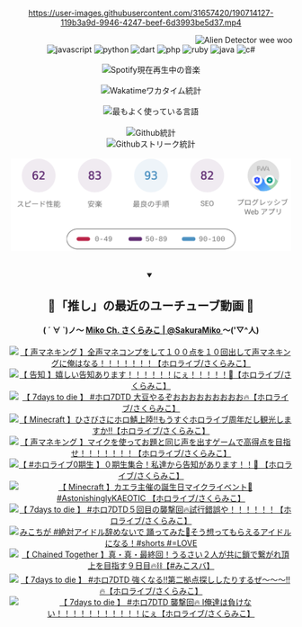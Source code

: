 <!-- START: HERO IMAGE GIF ////////// ////////// ////////// -->
<!-- <img src="@/../assets/img/gaming/ghost-of-tsushima.gif" width="100%"  alt="nellyXinwei's Hero Gif Image"/> -->
<!-- END: HERO IMAGE GIF ////////// ////////// ////////// -->

<div align="center" >  
  
<!-- START:ワンピース 第1015話「ルフィはRED ROCを使う」 -->
<https://user-images.githubusercontent.com/31657420/190714127-119b3a9d-9946-4247-beef-6d3993be5d37.mp4>
<!-- END:ワンピース 第1015話「ルフィはRED ROCを使う」 -->

<!-- START:VISITOR COUNTER -->
<div width="100%" align="right">
<img src="https://komarev.com/ghpvc/?username=nellyXinwei&label=🛸&color=grey&style=for-the-badge&labelcolor=ffffff" alt="Alien Detector wee woo"/>
</div>
<!-- END:VISITOR COUNTER -->

<!-- START: PROGRAMMING LANGUAGES -->
<!-- 色彩 Color Scheme:
#961E3A, #8A0D42, #5A0640, #4F265E, #2B355A, #3E759B, #CC4246,
#BB2649, #AD1052, #700750, #633075, #364270, #4E92C2, #FF5357
Sauce: https://www.webcreatorbox.com/inspiration/pantone-2023
-->

<img src="https://img.shields.io/badge/javascript%20-%23BB2649.svg?&style=for-the-badge&logo=javascript&logoColor=white&labelColor=961E3A" alt="javascript"/>
<img src="https://img.shields.io/badge/python%20-%23AD1052.svg?&style=for-the-badge&logo=python&logoColor=white&labelColor=8A0D42" alt="python" />
<img src="https://img.shields.io/badge/dart%20-%23700750.svg?&style=for-the-badge&logo=dart&logoColor=white&labelColor=5A0640" alt="dart"/>
<img src="https://img.shields.io/badge/php%20-%23633075.svg?&style=for-the-badge&logo=php&logoColor=white&labelColor=4F265E" alt="php"/>
<img src="https://img.shields.io/badge/ruby%20-%23364270.svg?&style=for-the-badge&logo=ruby&logoColor=white&labelColor=2B355A" alt="ruby"/>
<img src="https://img.shields.io/badge/java%20-%234E92C2.svg?&style=for-the-badge&logo=openjdk&logoColor=white&labelColor=3E759B" alt="java"/>
<img src="https://img.shields.io/badge/c%23-%23FF5357.svg?style=for-the-badge&logo=c-sharp&logoColor=white&labelColor=CC4246" alt="c#"/>  
<!-- END: PROGRAMMING LANGUAGES -->

<br>
<br>

<!-- START: MUSIC STATUS -->
  <!-- <a href="https://newojima-gsrs-20220114.vercel.app/api/now-playing?open">
    <img src="https://newojima-gsrs-20220114.vercel.app/api/now-playing" alt="Spotify現在再生中の音楽">
  </a> -->
  <img src="https://newojima-grss-20230114.vercel.app/api/spotify?border_color=transparent" alt="Spotify現在再生中の音楽" width="280px">
<!-- END: MUSIC STATUS -->

<br>
<br>

<!-- START: GITHUB STATUS -->
<!-- 色彩 Color Scheme:  #BB2649, #AD1052, #700750, #633075 -->
<img align="center" src="https://newojima-grs-20230109.vercel.app/api/wakatime?username=newojima&layout=compact&langs_count=10&locale=ja&hide_title=false&title_color=fff&hide_border=true&text_color=fff&bg_color=BB2649,BB2649,633075,633075&hide=other,css,html,bash,xml,git%20config,makefile,properties,yaml,markdown,text,json,jsx" alt="Wakatimeワカタイム統計" width="500px"/>

<br>
<br>

<!-- 色彩 Color Scheme:  #633075, #364270, #4E92C2 -->
  <img align="center" src="https://newojima-grs-20230109.vercel.app/api/top-langs?username=newojima&layout=compact&text_color=fff&icon_color=fff&hide_border=true&&locale=ja&hide_title=false&title_color=fff&include_all_commits=true&card_width=445&langs_count=11&hide=c%23,powershell,shaderlab,hlsl,makefile,jupyter%20notebook,python,html,css,shell,batchfile,less,liquid,hack,scss&bg_color=4F265E,633075,4E92C2" alt="最もよく使っている言語" width="500px"/>

<br>
<br>

<!-- 色彩 Color Scheme:  #4E92C2, #FF5357 -->
  <img align="center" src="https://newojima-grs-20230109.vercel.app/api?username=newojima&rank_icon=github&show_icons=true&&locale=ja&title_color=fff&text_color=fff&icon_color=fff&hide_border=true&hide_title=false&count_private=true&include_all_commits=true&card_width=495&disable_animations=true&bg_color=4E92C2,4E92C2,FF5357" alt="Github統計" width="500px"/>

<br>

<img align="center" src="https://streak-stats.demolab.com?user=newojima&theme=dark&hide_border=true&locale=ja&ring=BB2649&stroke=222222&background=151515&sideLabels=BB2649&currStreakLabel=ffffff&border=BB2649&fire=FF5357&currStreakNum=ffffff&sideNums=FF5357&dates=ffffff" alt="Githubストリーク統計" width="500px"/>

<br>
<br>

  <img align="center" width="500px" src="@/../assets/img/page-insights.svg" alt="Githubページの洞察"/>
  
</div>
<!-- END: GITHUB STATUS -->

<br>
<br>

<div align="center">
<details open>
  <summary>

  </summary>

  <h2 align="center">🌸「推し」の最近のユーチューブ動画 🌸</h2>
  <h4>
  ( ´ ∀ `)ノ～ 
  <a href="https://www.youtube.com/@SakuraMiko">Miko Ch. さくらみこ | @SakuraMiko
  </a>
   ～('▽^人)
  </h4>

  <!-- BEGIN YOUTUBE-CARDS -->
<a href="https://www.youtube.com/watch?v=zMgUZNo3B84"><img src="https://ytcards.demolab.com/?id=zMgUZNo3B84&title=%E3%80%90+%E5%A3%B0%E3%83%9E%E3%83%8D%E3%82%AD%E3%83%B3%E3%82%B0+%E3%80%91%E5%85%A8%E5%A3%B0%E3%83%9E%E3%83%8D%E3%82%B3%E3%83%B3%E3%83%97%E3%82%92%E3%81%97%E3%81%A6%EF%BC%91%EF%BC%90%EF%BC%90%E7%82%B9%E3%82%92%EF%BC%91%EF%BC%90%E5%9B%9E%E5%87%BA%E3%81%97%E3%81%A6%E5%A3%B0%E3%83%9E%E3%83%8D%E3%82%AD%E3%83%B3%E3%82%B0%E3%81%AB%E4%BF%BA%E3%81%AF%E3%81%AA%E3%82%8B%EF%BC%81%EF%BC%81%EF%BC%81%EF%BC%81%EF%BC%81%EF%BC%81%EF%BC%81%E3%80%90%E3%83%9B%E3%83%AD%E3%83%A9%E3%82%A4%E3%83%96%2F%E3%81%95%E3%81%8F%E3%82%89%E3%81%BF%E3%81%93%E3%80%91&lang=ja&timestamp=1725462354&background_color=%230d1117&title_color=%23ffffff&stats_color=%23dedede&max_title_lines=1&width=187&border_radius=5&duration=10151" alt="【 声マネキング 】全声マネコンプをして１００点を１０回出して声マネキングに俺はなる！！！！！！！【ホロライブ/さくらみこ】" title="【 声マネキング 】全声マネコンプをして１００点を１０回出して声マネキングに俺はなる！！！！！！！【ホロライブ/さくらみこ】"></a>
<a href="https://www.youtube.com/watch?v=GJgRL_FRxVI"><img src="https://ytcards.demolab.com/?id=GJgRL_FRxVI&title=%E3%80%90+%E5%91%8A%E7%9F%A5+%E3%80%91%E5%AC%89%E3%81%97%E3%81%84%E5%91%8A%E7%9F%A5%E3%81%82%E3%82%8A%E3%81%BE%E3%81%99%EF%BC%81%EF%BC%81%EF%BC%81%EF%BC%81%EF%BC%81%EF%BC%81%E3%81%AB%E3%81%87%EF%BC%81%EF%BC%81%EF%BC%81%EF%BC%81%EF%BC%81%F0%9F%8C%B8%E3%80%90%E3%83%9B%E3%83%AD%E3%83%A9%E3%82%A4%E3%83%96%2F%E3%81%95%E3%81%8F%E3%82%89%E3%81%BF%E3%81%93%E3%80%91&lang=ja&timestamp=1725451759&background_color=%230d1117&title_color=%23ffffff&stats_color=%23dedede&max_title_lines=1&width=187&border_radius=5&duration=3623" alt="【 告知 】嬉しい告知あります！！！！！！にぇ！！！！！🌸【ホロライブ/さくらみこ】" title="【 告知 】嬉しい告知あります！！！！！！にぇ！！！！！🌸【ホロライブ/さくらみこ】"></a>
<a href="https://www.youtube.com/watch?v=1DGHW6ER5uU"><img src="https://ytcards.demolab.com/?id=1DGHW6ER5uU&title=%E3%80%90+7days+to+die+%E3%80%91+%23%E3%83%9B%E3%83%AD7DTD+%E5%A4%A7%E8%B1%86%E3%82%84%E3%82%8B%E3%81%9E%E3%81%8A%E3%81%8A%E3%81%8A%E3%81%8A%E3%81%8A%E3%81%8A%E3%81%8A%E3%81%8A%E3%81%8A%F0%9F%94%A5%E3%80%90%E3%83%9B%E3%83%AD%E3%83%A9%E3%82%A4%E3%83%96%2F%E3%81%95%E3%81%8F%E3%82%89%E3%81%BF%E3%81%93%E3%80%91&lang=ja&timestamp=1725372666&background_color=%230d1117&title_color=%23ffffff&stats_color=%23dedede&max_title_lines=1&width=187&border_radius=5&duration=5032" alt="【 7days to die 】 #ホロ7DTD 大豆やるぞおおおおおおおおお🔥【ホロライブ/さくらみこ】" title="【 7days to die 】 #ホロ7DTD 大豆やるぞおおおおおおおおお🔥【ホロライブ/さくらみこ】"></a>
<a href="https://www.youtube.com/watch?v=aKEcCmymrd4"><img src="https://ytcards.demolab.com/?id=aKEcCmymrd4&title=%E3%80%90+Minecraft+%E3%80%91%E3%81%B2%E3%81%95%E3%81%B3%E3%81%95%E3%81%AB%E3%83%9B%E3%83%AD%E9%AF%96%E4%B8%8A%E9%99%B8%E2%80%BC%E3%82%82%E3%81%86%E3%81%99%E3%81%90%E3%83%9B%E3%83%AD%E3%83%A9%E3%82%A4%E3%83%96%E5%91%A8%E5%B9%B4%E3%81%A0%E3%81%97%E8%A6%B3%E5%85%89%E3%81%97%E3%81%BE%E3%81%99%E3%81%8B%E2%80%BC%E3%80%90%E3%83%9B%E3%83%AD%E3%83%A9%E3%82%A4%E3%83%96%2F%E3%81%95%E3%81%8F%E3%82%89%E3%81%BF%E3%81%93%E3%80%91&lang=ja&timestamp=1725294124&background_color=%230d1117&title_color=%23ffffff&stats_color=%23dedede&max_title_lines=1&width=187&border_radius=5&duration=13476" alt="【 Minecraft 】ひさびさにホロ鯖上陸‼もうすぐホロライブ周年だし観光しますか‼【ホロライブ/さくらみこ】" title="【 Minecraft 】ひさびさにホロ鯖上陸‼もうすぐホロライブ周年だし観光しますか‼【ホロライブ/さくらみこ】"></a>
<a href="https://www.youtube.com/watch?v=1zB1f7cm5G4"><img src="https://ytcards.demolab.com/?id=1zB1f7cm5G4&title=%E3%80%90+%E5%A3%B0%E3%83%9E%E3%83%8D%E3%82%AD%E3%83%B3%E3%82%B0+%E3%80%91%E3%83%9E%E3%82%A4%E3%82%AF%E3%82%92%E4%BD%BF%E3%81%A3%E3%81%A6%E3%81%8A%E9%A1%8C%E3%81%A8%E5%90%8C%E3%81%98%E5%A3%B0%E3%82%92%E5%87%BA%E3%81%99%E3%82%B2%E3%83%BC%E3%83%A0%E3%81%A7%E9%AB%98%E5%BE%97%E7%82%B9%E3%82%92%E7%9B%AE%E6%8C%87%E3%81%9B%EF%BC%81%EF%BC%81%EF%BC%81%EF%BC%81%EF%BC%81%EF%BC%81%EF%BC%81%E3%80%90%E3%83%9B%E3%83%AD%E3%83%A9%E3%82%A4%E3%83%96%2F%E3%81%95%E3%81%8F%E3%82%89%E3%81%BF%E3%81%93%E3%80%91&lang=ja&timestamp=1725279993&background_color=%230d1117&title_color=%23ffffff&stats_color=%23dedede&max_title_lines=1&width=187&border_radius=5&duration=4783" alt="【 声マネキング 】マイクを使ってお題と同じ声を出すゲームで高得点を目指せ！！！！！！！【ホロライブ/さくらみこ】" title="【 声マネキング 】マイクを使ってお題と同じ声を出すゲームで高得点を目指せ！！！！！！！【ホロライブ/さくらみこ】"></a>
<a href="https://www.youtube.com/watch?v=xVb88cpbAKU"><img src="https://ytcards.demolab.com/?id=xVb88cpbAKU&title=%E3%80%90+%23%E3%83%9B%E3%83%AD%E3%83%A9%E3%82%A4%E3%83%960%E6%9C%9F%E7%94%9F+%E3%80%91%EF%BC%90%E6%9C%9F%E7%94%9F%E9%9B%86%E5%90%88%EF%BC%81%E7%A7%81%E9%81%94%E3%81%8B%E3%82%89%E5%91%8A%E7%9F%A5%E3%81%8C%E3%81%82%E3%82%8A%E3%81%BE%E3%81%99%EF%BC%81%EF%BC%81%F0%9F%92%8E+%E3%80%90%E3%83%9B%E3%83%AD%E3%83%A9%E3%82%A4%E3%83%96%2F%E3%81%95%E3%81%8F%E3%82%89%E3%81%BF%E3%81%93%E3%80%91&lang=ja&timestamp=1725198161&background_color=%230d1117&title_color=%23ffffff&stats_color=%23dedede&max_title_lines=1&width=187&border_radius=5&duration=5622" alt="【 #ホロライブ0期生 】０期生集合！私達から告知があります！！💎 【ホロライブ/さくらみこ】" title="【 #ホロライブ0期生 】０期生集合！私達から告知があります！！💎 【ホロライブ/さくらみこ】"></a>
<a href="https://www.youtube.com/watch?v=H_ZLE5jAWt8"><img src="https://ytcards.demolab.com/?id=H_ZLE5jAWt8&title=%E3%80%90+Minecraft+%E3%80%91%E3%82%AB%E3%82%A8%E3%83%A9%E4%B8%BB%E5%82%AC%E3%81%AE%E8%AA%95%E7%94%9F%E6%97%A5%E3%83%9E%E3%82%A4%E3%82%AF%E3%83%A9%E3%82%A4%E3%83%99%E3%83%B3%E3%83%88%F0%9F%8E%89+%23AstonishinglyKAEOTIC+%E3%80%90%E3%83%9B%E3%83%AD%E3%83%A9%E3%82%A4%E3%83%96%2F%E3%81%95%E3%81%8F%E3%82%89%E3%81%BF%E3%81%93%E3%80%91&lang=ja&timestamp=1724999201&background_color=%230d1117&title_color=%23ffffff&stats_color=%23dedede&max_title_lines=1&width=187&border_radius=5&duration=11531" alt="【 Minecraft 】カエラ主催の誕生日マイクライベント🎉 #AstonishinglyKAEOTIC 【ホロライブ/さくらみこ】" title="【 Minecraft 】カエラ主催の誕生日マイクライベント🎉 #AstonishinglyKAEOTIC 【ホロライブ/さくらみこ】"></a>
<a href="https://www.youtube.com/watch?v=9gDCKan6pdg"><img src="https://ytcards.demolab.com/?id=9gDCKan6pdg&title=%E3%80%90+7days+to+die+%E3%80%91+%23%E3%83%9B%E3%83%AD7DTD%EF%BC%95%E5%9B%9E%E7%9B%AE%E3%81%AE%E8%A5%B2%E6%92%83%E5%9B%9E%F0%9F%94%A5%E8%A9%A6%E8%A1%8C%E9%8C%AF%E8%AA%A4%E3%82%84%EF%BC%81%EF%BC%81%EF%BC%81%EF%BC%81%EF%BC%81%EF%BC%81%E3%80%90%E3%83%9B%E3%83%AD%E3%83%A9%E3%82%A4%E3%83%96%2F%E3%81%95%E3%81%8F%E3%82%89%E3%81%BF%E3%81%93%E3%80%91&lang=ja&timestamp=1724945644&background_color=%230d1117&title_color=%23ffffff&stats_color=%23dedede&max_title_lines=1&width=187&border_radius=5&duration=11893" alt="【 7days to die 】 #ホロ7DTD５回目の襲撃回🔥試行錯誤や！！！！！！【ホロライブ/さくらみこ】" title="【 7days to die 】 #ホロ7DTD５回目の襲撃回🔥試行錯誤や！！！！！！【ホロライブ/さくらみこ】"></a>
<a href="https://www.youtube.com/watch?v=4XwLAXYEZWY"><img src="https://ytcards.demolab.com/?id=4XwLAXYEZWY&title=%E3%81%BF%E3%81%93%E3%81%A1%E3%81%8C+%23%E7%B5%B6%E5%AF%BE%E3%82%A2%E3%82%A4%E3%83%89%E3%83%AB%E8%BE%9E%E3%82%81%E3%81%AA%E3%81%84%E3%81%A7+%E8%B8%8A%E3%81%A3%E3%81%A6%E3%81%BF%E3%81%9F%F0%9F%A4%8D%E3%81%9D%E3%81%86%E6%83%B3%E3%81%A3%E3%81%A6%E3%82%82%E3%82%89%E3%81%88%E3%82%8B%E3%82%A2%E3%82%A4%E3%83%89%E3%83%AB%E3%81%AB%E3%81%AA%E3%82%8B%EF%BC%81%23shorts+%23%3DLOVE&lang=ja&timestamp=1724835603&background_color=%230d1117&title_color=%23ffffff&stats_color=%23dedede&max_title_lines=1&width=187&border_radius=5&duration=32" alt="みこちが #絶対アイドル辞めないで 踊ってみた🤍そう想ってもらえるアイドルになる！#shorts #=LOVE" title="みこちが #絶対アイドル辞めないで 踊ってみた🤍そう想ってもらえるアイドルになる！#shorts #=LOVE"></a>
<a href="https://www.youtube.com/watch?v=FbrDMIkQk88"><img src="https://ytcards.demolab.com/?id=FbrDMIkQk88&title=%E3%80%90+Chained+Together+%E3%80%91%E7%9C%9F%E3%83%BB%E7%9C%9F%E3%83%BB%E6%9C%80%E7%B5%82%E5%9B%9E%EF%BC%81%E3%81%86%E3%82%8B%E3%81%95%E3%81%84%EF%BC%92%E4%BA%BA%E3%81%8C%E5%85%B1%E3%81%AB%E9%8E%96%E3%81%A7%E7%B9%8B%E3%81%8C%E3%82%8C%E9%A0%82%E4%B8%8A%E3%82%92%E7%9B%AE%E6%8C%87%E3%81%99%EF%BC%99%E6%97%A5%E7%9B%AE%F0%9F%94%A5%E2%9B%93%E3%80%90%23%E3%81%BF%E3%81%93%E3%82%B9%E3%83%90%E3%80%91&lang=ja&timestamp=1724767427&background_color=%230d1117&title_color=%23ffffff&stats_color=%23dedede&max_title_lines=1&width=187&border_radius=5&duration=10000" alt="【 Chained Together 】真・真・最終回！うるさい２人が共に鎖で繋がれ頂上を目指す９日目🔥⛓【#みこスバ】" title="【 Chained Together 】真・真・最終回！うるさい２人が共に鎖で繋がれ頂上を目指す９日目🔥⛓【#みこスバ】"></a>
<a href="https://www.youtube.com/watch?v=SLcFmBoP8A4"><img src="https://ytcards.demolab.com/?id=SLcFmBoP8A4&title=%E3%80%90+7days+to+die+%E3%80%91+%23%E3%83%9B%E3%83%AD7DTD+%E5%BC%B7%E3%81%8F%E3%81%AA%E3%82%8B%E2%80%BC%E7%AC%AC%E4%BA%8C%E6%8B%A0%E7%82%B9%E6%8E%A2%E3%81%97%E3%81%97%E3%81%9F%E3%82%8A%E3%81%99%E3%82%8B%E3%81%9C%EF%BD%9E%EF%BD%9E%EF%BD%9E%E2%80%BC%F0%9F%94%A5%E3%80%90%E3%83%9B%E3%83%AD%E3%83%A9%E3%82%A4%E3%83%96%2F%E3%81%95%E3%81%8F%E3%82%89%E3%81%BF%E3%81%93%E3%80%91&lang=ja&timestamp=1724682692&background_color=%230d1117&title_color=%23ffffff&stats_color=%23dedede&max_title_lines=1&width=187&border_radius=5&duration=7171" alt="【 7days to die 】 #ホロ7DTD 強くなる‼第二拠点探ししたりするぜ～～～‼🔥【ホロライブ/さくらみこ】" title="【 7days to die 】 #ホロ7DTD 強くなる‼第二拠点探ししたりするぜ～～～‼🔥【ホロライブ/さくらみこ】"></a>
<a href="https://www.youtube.com/watch?v=GjNxqDxFaSA"><img src="https://ytcards.demolab.com/?id=GjNxqDxFaSA&title=%E3%80%90+7days+to+die++%E3%80%91+%23%E3%83%9B%E3%83%AD7DTD++%E8%A5%B2%E6%92%83%E5%9B%9E%F0%9F%94%A5+I%E4%BF%BA%E9%81%94%E3%81%AF%E8%B2%A0%E3%81%91%E3%81%AA%E3%81%84%EF%BC%81%EF%BC%81%EF%BC%81%EF%BC%81%EF%BC%81%EF%BC%81%EF%BC%81%EF%BC%81%EF%BC%81%EF%BC%81%EF%BC%81%E3%81%AB%E3%81%87%E3%80%90%E3%83%9B%E3%83%AD%E3%83%A9%E3%82%A4%E3%83%96%2F%E3%81%95%E3%81%8F%E3%82%89%E3%81%BF%E3%81%93%E3%80%91&lang=ja&timestamp=1724522296&background_color=%230d1117&title_color=%23ffffff&stats_color=%23dedede&max_title_lines=1&width=187&border_radius=5&duration=16801" alt="【 7days to die  】 #ホロ7DTD  襲撃回🔥 I俺達は負けない！！！！！！！！！！！にぇ【ホロライブ/さくらみこ】" title="【 7days to die  】 #ホロ7DTD  襲撃回🔥 I俺達は負けない！！！！！！！！！！！にぇ【ホロライブ/さくらみこ】"></a>
<!-- END YOUTUBE-CARDS -->

</div>
  
</details>
